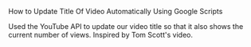 How to Update Title Of Video Automatically Using Google Scripts

Used the YouTube API to update our video title so that it also shows the current number of views. Inspired by Tom Scott's video.
